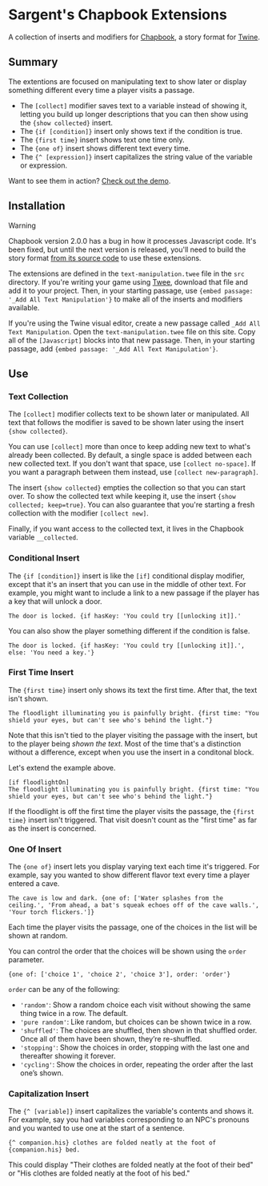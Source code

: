 # Sargent's Chapbook Extensions

A collection of inserts and modifiers for [Chapbook](https://klembot.github.io/chapbook/), a story format for [Twine](https://twinery.org/).


## Summary

The extentions are focused on manipulating text to show later or display something different every time a player visits a passage.

- The `[collect]` modifier saves text to a variable instead of showing it, letting you build up longer descriptions that you can then show using the `{show collected}` insert.
- The `{if [condition]}` insert only shows text if the condition is true.
- The `{first time}` insert shows text one time only. 
- The `{one of}` insert shows different text every time.
- The `{^ [expression]}` insert capitalizes the string value of the variable or expression.

Want to see them in action? [Check out the demo](https://sgranade.github.io/sargent-chapbook-extensions/).


## Installation

> [!WARNING]
>
> Chapbook version 2.0.0 has a bug in how it processes Javascript code. It's been fixed, but until the next version is released, you'll need to build the story format [from its source code](https://github.com/klembot/chapbook) to use these extensions.

The extensions are defined in the `text-manipulation.twee` file in the `src` directory. If you're writing your game using [Twee](https://dev.to/lazerwalker/a-modern-developer-s-workflow-for-twine-4imp), download that file and add it to your project. Then, in your starting passage, use `{embed passage: '_Add All Text Manipulation'}` to make all of the inserts and modifiers available.

If you're using the Twine visual editor, create a new passage called `_Add All Text Manipulation`. Open the `text-manipulation.twee` file on this site. Copy all of the `[Javascript]` blocks into that new passage. Then, in your starting passage, add `{embed passage: '_Add All Text Manipulation'}`.


## Use

### Text Collection

The `[collect]` modifier collects text to be shown later or manipulated. All text that follows the modifier is saved to be shown later using the insert `{show collected}`.

You can use `[collect]` more than once to keep adding new text to what's already been collected. By default, a single space is added between each new collected text. If you don't want that space, use `[collect no-space]`. If you want a paragraph between them instead, use `[collect new-paragraph]`.

The insert `{show collected}` empties the collection so that you can start over. To show the collected text while keeping it, use the insert `{show collected; keep=true}`. You can also guarantee that you're starting a fresh collection with the modifier `[collect new]`.

Finally, if you want access to the collected text, it lives in the Chapbook variable `__collected`.


### Conditional Insert

The `{if [condition]}` insert is like the `[if]` conditional display modifier, except that it's an insert that you can use in the middle of other text. For example, you might want to include a link to a new passage if the player has a key that will unlock a door.

```
The door is locked. {if hasKey: 'You could try [[unlocking it]].'
```

You can also show the player something different if the condition is false.

```
The door is locked. {if hasKey: 'You could try [[unlocking it]].', else: 'You need a key.'}
```


### First Time Insert

The `{first time}` insert only shows its text the first time. After that, the text isn't shown.

```
The floodlight illuminating you is painfully bright. {first time: "You shield your eyes, but can't see who's behind the light."}
```

Note that this isn't tied to the player visiting the passage with the insert, but to the player being _shown the text_. Most of the time that's a distinction without a difference, except when you use the insert in a conditonal block.

Let's extend the example above.

```
[if floodlightOn]
The floodlight illuminating you is painfully bright. {first time: "You shield your eyes, but can't see who's behind the light."}
```

If the floodlight is off the first time the player visits the passage, the `{first time}` insert isn't triggered. That visit doesn't count as the "first time" as far as the insert is concerned.


### One Of Insert

The `{one of}` insert lets you display varying text each time it's triggered. For example, say you wanted to show different flavor text every time a player entered a cave.

```
The cave is low and dark. {one of: ['Water splashes from the ceiling.', 'From ahead, a bat's squeak echoes off of the cave walls.', 'Your torch flickers.']}
```

Each time the player visits the passage, one of the choices in the list will be shown at random.

You can control the order that the choices will be shown using the `order` parameter.

```
{one of: ['choice 1', 'choice 2', 'choice 3'], order: 'order'}
```

`order` can be any of the following:

- `'random'`: Show a random choice each visit without showing the same thing twice in a row. The default.
- `'pure random'`: Like random, but choices can be shown twice in a row.
- `'shuffled'`: The choices are shuffled, then shown in that shuffled order. Once all of them have been shown, they’re re-shuffled.
- `'stopping'`: Show the choices in order, stopping with the last one and thereafter showing it forever.
- `'cycling'`: Show the choices in order, repeating the order after the last one’s shown.


### Capitalization Insert

The `{^ [variable]}` insert capitalizes the variable's contents and shows it. For example, say you had variables corresponding to an NPC's pronouns and you wanted to use one at the start of a sentence.

```
{^ companion.his} clothes are folded neatly at the foot of {companion.his} bed.
```

This could display "Their clothes are folded neatly at the foot of their bed" or "His clothes are folded neatly at the foot of his bed."
